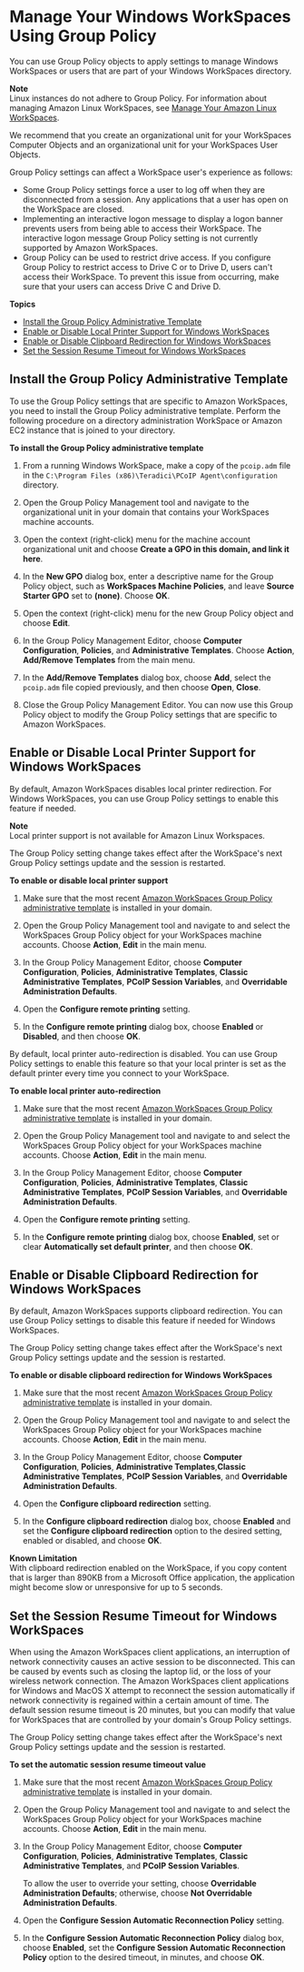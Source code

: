 # Manage Your Windows WorkSpaces Using Group Policy<a name="group_policy"></a>

You can use Group Policy objects to apply settings to manage Windows WorkSpaces or users that are part of your Windows WorkSpaces directory\.

**Note**  
Linux instances do not adhere to Group Policy\. For information about managing Amazon Linux WorkSpaces, see [Manage Your Amazon Linux WorkSpaces](manage_linux_workspace.md)\. 

We recommend that you create an organizational unit for your WorkSpaces Computer Objects and an organizational unit for your WorkSpaces User Objects\.

Group Policy settings can affect a WorkSpace user's experience as follows:
+ Some Group Policy settings force a user to log off when they are disconnected from a session\. Any applications that a user has open on the WorkSpace are closed\.
+ Implementing an interactive logon message to display a logon banner prevents users from being able to access their WorkSpace\. The interactive logon message Group Policy setting is not currently supported by Amazon WorkSpaces\.
+ Group Policy can be used to restrict drive access\. If you configure Group Policy to restrict access to Drive C or to Drive D, users can't access their WorkSpace\. To prevent this issue from occurring, make sure that your users can access Drive C and Drive D\. 

**Topics**
+ [Install the Group Policy Administrative Template](#gp_install_template)
+ [Enable or Disable Local Printer Support for Windows WorkSpaces](#gp_local_printers)
+ [Enable or Disable Clipboard Redirection for Windows WorkSpaces](#gp_clipboard)
+ [Set the Session Resume Timeout for Windows WorkSpaces](#gp_auto_resume)

## Install the Group Policy Administrative Template<a name="gp_install_template"></a>

To use the Group Policy settings that are specific to Amazon WorkSpaces, you need to install the Group Policy administrative template\. Perform the following procedure on a directory administration WorkSpace or Amazon EC2 instance that is joined to your directory\.

**To install the Group Policy administrative template**

1. From a running Windows WorkSpace, make a copy of the `pcoip.adm` file in the `C:\Program Files (x86)\Teradici\PCoIP Agent\configuration` directory\.

1. Open the Group Policy Management tool and navigate to the organizational unit in your domain that contains your WorkSpaces machine accounts\.

1. Open the context \(right\-click\) menu for the machine account organizational unit and choose **Create a GPO in this domain, and link it here**\.

1. In the **New GPO** dialog box, enter a descriptive name for the Group Policy object, such as **WorkSpaces Machine Policies**, and leave **Source Starter GPO** set to **\(none\)**\. Choose **OK**\.

1. Open the context \(right\-click\) menu for the new Group Policy object and choose **Edit**\.

1. In the Group Policy Management Editor, choose **Computer Configuration**, **Policies**, and **Administrative Templates**\. Choose **Action**, **Add/Remove Templates** from the main menu\. 

1. In the **Add/Remove Templates** dialog box, choose **Add**, select the `pcoip.adm` file copied previously, and then choose **Open**, **Close**\.

1. Close the Group Policy Management Editor\. You can now use this Group Policy object to modify the Group Policy settings that are specific to Amazon WorkSpaces\.

## Enable or Disable Local Printer Support for Windows WorkSpaces<a name="gp_local_printers"></a>

By default, Amazon WorkSpaces disables local printer redirection\. For Windows WorkSpaces, you can use Group Policy settings to enable this feature if needed\.

**Note**  
Local printer support is not available for Amazon Linux Workspaces\. 

The Group Policy setting change takes effect after the WorkSpace's next Group Policy settings update and the session is restarted\.

**To enable or disable local printer support**

1. Make sure that the most recent [Amazon WorkSpaces Group Policy administrative template](#gp_install_template) is installed in your domain\.

1. Open the Group Policy Management tool and navigate to and select the WorkSpaces Group Policy object for your WorkSpaces machine accounts\. Choose **Action**, **Edit** in the main menu\.

1. In the Group Policy Management Editor, choose **Computer Configuration**, **Policies**, **Administrative Templates**, **Classic Administrative Templates**, **PCoIP Session Variables**, and **Overridable Administration Defaults**\.

1. Open the **Configure remote printing** setting\.

1. In the **Configure remote printing** dialog box, choose **Enabled** or **Disabled**, and then choose **OK**\.

By default, local printer auto\-redirection is disabled\. You can use Group Policy settings to enable this feature so that your local printer is set as the default printer every time you connect to your WorkSpace\.

**To enable local printer auto\-redirection**

1. Make sure that the most recent [Amazon WorkSpaces Group Policy administrative template](#gp_install_template) is installed in your domain\.

1. Open the Group Policy Management tool and navigate to and select the WorkSpaces Group Policy object for your WorkSpaces machine accounts\. Choose **Action**, **Edit** in the main menu\.

1. In the Group Policy Management Editor, choose **Computer Configuration**, **Policies**, **Administrative Templates**, **Classic Administrative Templates**, **PCoIP Session Variables**, and **Overridable Administration Defaults**\.

1. Open the **Configure remote printing** setting\.

1. In the **Configure remote printing** dialog box, choose **Enabled**, set or clear **Automatically set default printer**, and then choose **OK**\.

## Enable or Disable Clipboard Redirection for Windows WorkSpaces<a name="gp_clipboard"></a>

By default, Amazon WorkSpaces supports clipboard redirection\. You can use Group Policy settings to disable this feature if needed for Windows WorkSpaces\. 

The Group Policy setting change takes effect after the WorkSpace's next Group Policy settings update and the session is restarted\.

**To enable or disable clipboard redirection for Windows WorkSpaces**

1. Make sure that the most recent [Amazon WorkSpaces Group Policy administrative template](#gp_install_template) is installed in your domain\.

1. Open the Group Policy Management tool and navigate to and select the WorkSpaces Group Policy object for your WorkSpaces machine accounts\. Choose **Action**, **Edit** in the main menu\.

1. In the Group Policy Management Editor, choose **Computer Configuration**, **Policies**, **Administrative Templates**,**Classic Administrative Templates**, **PCoIP Session Variables**, and **Overridable Administration Defaults**\.

1. Open the **Configure clipboard redirection** setting\.

1. In the **Configure clipboard redirection** dialog box, choose **Enabled** and set the **Configure clipboard redirection** option to the desired setting, enabled or disabled, and choose **OK**\. 

**Known Limitation**  
With clipboard redirection enabled on the WorkSpace, if you copy content that is larger than 890KB from a Microsoft Office application, the application might become slow or unresponsive for up to 5 seconds\.

## Set the Session Resume Timeout for Windows WorkSpaces<a name="gp_auto_resume"></a>

When using the Amazon WorkSpaces client applications, an interruption of network connectivity causes an active session to be disconnected\. This can be caused by events such as closing the laptop lid, or the loss of your wireless network connection\. The Amazon WorkSpaces client applications for Windows and MacOS X attempt to reconnect the session automatically if network connectivity is regained within a certain amount of time\. The default session resume timeout is 20 minutes, but you can modify that value for WorkSpaces that are controlled by your domain's Group Policy settings\.

The Group Policy setting change takes effect after the WorkSpace's next Group Policy settings update and the session is restarted\.

**To set the automatic session resume timeout value**

1. Make sure that the most recent [Amazon WorkSpaces Group Policy administrative template](#gp_install_template) is installed in your domain\.

1. Open the Group Policy Management tool and navigate to and select the WorkSpaces Group Policy object for your WorkSpaces machine accounts\. Choose **Action**, **Edit** in the main menu\.

1. In the Group Policy Management Editor, choose **Computer Configuration**, **Policies**, **Administrative Templates**, **Classic Administrative Templates**, and **PCoIP Session Variables**\.

   To allow the user to override your setting, choose **Overridable Administration Defaults**; otherwise, choose **Not Overridable Administration Defaults**\.

1. Open the **Configure Session Automatic Reconnection Policy** setting\.

1. In the **Configure Session Automatic Reconnection Policy** dialog box, choose **Enabled**, set the **Configure Session Automatic Reconnection Policy** option to the desired timeout, in minutes, and choose **OK**\. 